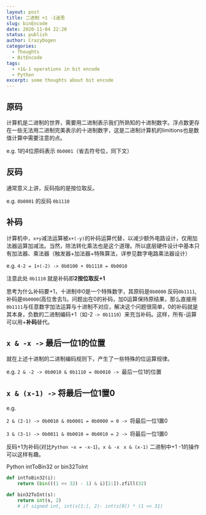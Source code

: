 ```yaml
---
layout: post
title: 二进制 +1 -1迷思
slug: binEncode
date: 2020-11-04 22:20
status: publish
author: CrazyDogen
categories: 
  - Thoughts
  - BitEncode
tags: 
  - +1&-1 operations in bit encode
  - Python
excerpt: some thoughts about bit encode
---
```


## 原码
计算机是二进制的世界，需要用二进制表示我们所熟知的十进制数字。浮点数更存在一些无法用二进制完美表示的十进制数字，这是二进制计算机的limitions也是数值计算中需要注意的点。

e.g. 1的4位原码表示 `0b0001`（省去符号位，同下文）

## 反码
通常意义上讲，反码指的是按位取反。

e.g. `0b0001` 的反码 `0b1110`

## 补码
计算机中，`x+y`减法运算被`x+(-y)`的补码运算代替，以减少额外电路设计，仅用加法器运算加减法。当然，除法转化乘法也是这个道理。所以底层硬件设计中基本只有加法器、乘法器（触发器+加法器+特殊算法，详参见数字电路乘法器设计）

e.g. `4-2 = 1+(-2) -> 0b0100 + 0b1110 = 0b0010`

注意此处 `0b1110` 就是补码即**2按位取反+1**

思考为什么补码要+1，十进制中0是一个特殊数字，其原码是`0b0000` 反码`0b1111`, 补码是`0b0000`(高位舍去1)。问题出在0的补码，加0运算保持原结果，那么直接用`0b1111`与任意数字加法运算与十进制不对应，解决这个问题很简单，0的补码就是其本身，负数的二进制编码+1（如-2 `-> 0b1110`）来充当补码。这样，所有-运算可以用+**补码**替代。

## `x & -x ->` 最后一位1的位置
就在上述十进制的二进制编码规则下，产生了一些特殊的位运算规律。

e.g. `2 & -2 -> 0b0010 & 0b1110 = 0b0010 -> `最后一位1的位置

## `x & (x-1) ->` 将最后一位1置0
e.g.

`2 & (2-1) -> 0b0010 & 0b0001 = 0b0000 = 0 -> `将最后一位1置0

`3 & (3-1) -> 0b0011 & 0b0010 = 0b0010 = 2 -> `将最后一位1置0

反码+1为补码(对比`Python ~x = -x-1`)，`x & -x ` `x & (x-1)` 二进制中+1 -1的操作可以这样有趣。

Python intToBin32 or bin32ToInt
```python
def intToBin32(i):
    return (bin(((1 << 32) - 1) & i)[2:]).zfill(32)

def bin32ToInt(s):
    return int(s, 2)
    # if signed int, int(s[1:], 2)- int(s[0]) * (1 << 31)
```
